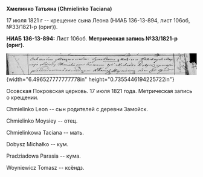 **Хмелинко Татьяна (Chmielinko Taciana)**

17 июля 1821 г -- крещение сына Леона (НИАБ 136-13-894, лист 106об,
№33/1821-р (ориг)).

**НИАБ 136-13-894:** Лист 106об. **Метрическая запись №33/1821-р
(ориг).**

![](./media/e9baff8dcc004605351380a6e99a62b0e7abfa86.png){width="6.496527777777778in"
height="0.7355446194225722in"}

Осовская Покровская церковь. 17 июля 1821 года. Метрическая запись о
крещении.

Chmielinko Leon -- сын родителей с деревни Замойск.

Chmielinko Moysiey -- отец.

Chmielinkowa Taciana -- мать.

Dobysz Michałko -- кум.

Pradziadowa Parasia -- кума.

Woyniewicz Tomasz -- ксёндз.
